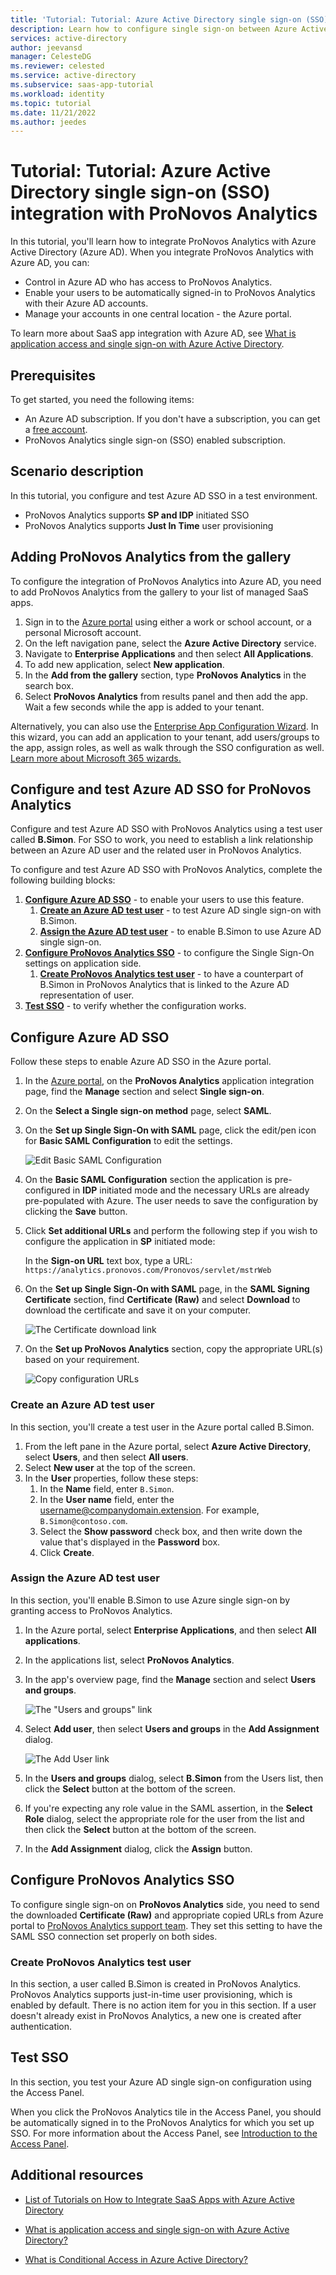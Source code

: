 ```yaml
---
title: 'Tutorial: Tutorial: Azure Active Directory single sign-on (SSO) integration with ProNovos Analytics'
description: Learn how to configure single sign-on between Azure Active Directory and ProNovos Analytics.
services: active-directory
author: jeevansd
manager: CelesteDG
ms.reviewer: celested
ms.service: active-directory
ms.subservice: saas-app-tutorial
ms.workload: identity
ms.topic: tutorial
ms.date: 11/21/2022
ms.author: jeedes
---
```


# Tutorial: Tutorial: Azure Active Directory single sign-on (SSO) integration with ProNovos Analytics

In this tutorial, you'll learn how to integrate ProNovos Analytics with Azure Active Directory (Azure AD). When you integrate ProNovos Analytics with Azure AD, you can:

* Control in Azure AD who has access to ProNovos Analytics.
* Enable your users to be automatically signed-in to ProNovos Analytics with their Azure AD accounts.
* Manage your accounts in one central location - the Azure portal.

To learn more about SaaS app integration with Azure AD, see [What is application access and single sign-on with Azure Active Directory](../manage-apps/what-is-single-sign-on.md).

## Prerequisites

To get started, you need the following items:

* An Azure AD subscription. If you don't have a subscription, you can get a [free account](https://azure.microsoft.com/free/).
* ProNovos Analytics single sign-on (SSO) enabled subscription.

## Scenario description

In this tutorial, you configure and test Azure AD SSO in a test environment.

* ProNovos Analytics supports **SP and IDP** initiated SSO
* ProNovos Analytics supports **Just In Time** user provisioning

## Adding ProNovos Analytics from the gallery

To configure the integration of ProNovos Analytics into Azure AD, you need to add ProNovos Analytics from the gallery to your list of managed SaaS apps.

1. Sign in to the [Azure portal](https://portal.azure.com) using either a work or school account, or a personal Microsoft account.
1. On the left navigation pane, select the **Azure Active Directory** service.
1. Navigate to **Enterprise Applications** and then select **All Applications**.
1. To add new application, select **New application**.
1. In the **Add from the gallery** section, type **ProNovos Analytics** in the search box.
1. Select **ProNovos Analytics** from results panel and then add the app. Wait a few seconds while the app is added to your tenant.

 Alternatively, you can also use the [Enterprise App Configuration Wizard](https://portal.office.com/AdminPortal/home?Q=Docs#/azureadappintegration). In this wizard, you can add an application to your tenant, add users/groups to the app, assign roles, as well as walk through the SSO configuration as well. [Learn more about Microsoft 365 wizards.](/microsoft-365/admin/misc/azure-ad-setup-guides)


## Configure and test Azure AD SSO for ProNovos Analytics

Configure and test Azure AD SSO with ProNovos Analytics using a test user called **B.Simon**. For SSO to work, you need to establish a link relationship between an Azure AD user and the related user in ProNovos Analytics.

To configure and test Azure AD SSO with ProNovos Analytics, complete the following building blocks:

1. **[Configure Azure AD SSO](#configure-azure-ad-sso)** - to enable your users to use this feature.
	1. **[Create an Azure AD test user](#create-an-azure-ad-test-user)** - to test Azure AD single sign-on with B.Simon.
	1. **[Assign the Azure AD test user](#assign-the-azure-ad-test-user)** - to enable B.Simon to use Azure AD single sign-on.
2. **[Configure ProNovos Analytics SSO](#configure-pronovos-analytics-sso)** - to configure the Single Sign-On settings on application side.
	1. **[Create ProNovos Analytics test user](#create-pronovos-analytics-test-user)** - to have a counterpart of B.Simon in ProNovos Analytics that is linked to the Azure AD representation of user.
3. **[Test SSO](#test-sso)** - to verify whether the configuration works.

## Configure Azure AD SSO

Follow these steps to enable Azure AD SSO in the Azure portal.

1. In the [Azure portal](https://portal.azure.com/), on the **ProNovos Analytics** application integration page, find the **Manage** section and select **Single sign-on**.
1. On the **Select a Single sign-on method** page, select **SAML**.
1. On the **Set up Single Sign-On with SAML** page, click the edit/pen icon for **Basic SAML Configuration** to edit the settings.

   ![Edit Basic SAML Configuration](common/edit-urls.png)

1. On the **Basic SAML Configuration** section the application is pre-configured in **IDP** initiated mode and the necessary URLs are already pre-populated with Azure. The user needs to save the configuration by clicking the **Save** button.

1. Click **Set additional URLs** and perform the following step if you wish to configure the application in **SP** initiated mode:

    In the **Sign-on URL** text box, type a URL:
    `https://analytics.pronovos.com/Pronovos/servlet/mstrWeb`

4. On the **Set up Single Sign-On with SAML** page, in the **SAML Signing Certificate** section,  find **Certificate (Raw)** and select **Download** to download the certificate and save it on your computer.

	![The Certificate download link](common/certificateraw.png)

6. On the **Set up ProNovos Analytics** section, copy the appropriate URL(s) based on your requirement.

	![Copy configuration URLs](common/copy-configuration-urls.png)

### Create an Azure AD test user

In this section, you'll create a test user in the Azure portal called B.Simon.

1. From the left pane in the Azure portal, select **Azure Active Directory**, select **Users**, and then select **All users**.
1. Select **New user** at the top of the screen.
1. In the **User** properties, follow these steps:
   1. In the **Name** field, enter `B.Simon`.  
   1. In the **User name** field, enter the username@companydomain.extension. For example, `B.Simon@contoso.com`.
   1. Select the **Show password** check box, and then write down the value that's displayed in the **Password** box.
   1. Click **Create**.

### Assign the Azure AD test user

In this section, you'll enable B.Simon to use Azure single sign-on by granting access to ProNovos Analytics.

1. In the Azure portal, select **Enterprise Applications**, and then select **All applications**.
1. In the applications list, select **ProNovos Analytics**.
1. In the app's overview page, find the **Manage** section and select **Users and groups**.

   ![The "Users and groups" link](common/users-groups-blade.png)

1. Select **Add user**, then select **Users and groups** in the **Add Assignment** dialog.

	![The Add User link](common/add-assign-user.png)

1. In the **Users and groups** dialog, select **B.Simon** from the Users list, then click the **Select** button at the bottom of the screen.
1. If you're expecting any role value in the SAML assertion, in the **Select Role** dialog, select the appropriate role for the user from the list and then click the **Select** button at the bottom of the screen.
1. In the **Add Assignment** dialog, click the **Assign** button.

## Configure ProNovos Analytics SSO

To configure single sign-on on **ProNovos Analytics** side, you need to send the downloaded **Certificate (Raw)** and appropriate copied URLs from Azure portal to [ProNovos Analytics support team](mailto:support@pronovos.com). They set this setting to have the SAML SSO connection set properly on both sides.

### Create ProNovos Analytics test user

In this section, a user called B.Simon is created in ProNovos Analytics. ProNovos Analytics supports just-in-time user provisioning, which is enabled by default. There is no action item for you in this section. If a user doesn't already exist in ProNovos Analytics, a new one is created after authentication.

## Test SSO 

In this section, you test your Azure AD single sign-on configuration using the Access Panel.

When you click the ProNovos Analytics tile in the Access Panel, you should be automatically signed in to the ProNovos Analytics for which you set up SSO. For more information about the Access Panel, see [Introduction to the Access Panel](https://support.microsoft.com/account-billing/sign-in-and-start-apps-from-the-my-apps-portal-2f3b1bae-0e5a-4a86-a33e-876fbd2a4510).

## Additional resources

- [ List of Tutorials on How to Integrate SaaS Apps with Azure Active Directory ](./tutorial-list.md)

- [What is application access and single sign-on with Azure Active Directory? ](../manage-apps/what-is-single-sign-on.md)

- [What is Conditional Access in Azure Active Directory?](../conditional-access/overview.md)